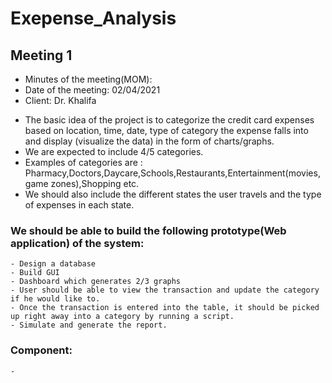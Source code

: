 # Exepense_Analysis

## Meeting 1
* Minutes of the meeting(MOM): 
* Date of the meeting: 02/04/2021
* Client: Dr. Khalifa


- The basic idea of the project is to categorize the credit card expenses based on location, time, date, type of category the expense falls into and display (visualize the data) in the form of charts/graphs. 
- We are expected to include 4/5 categories.
- Examples of categories are : Pharmacy,Doctors,Daycare,Schools,Restaurants,Entertainment(movies,game zones),Shopping etc.
- We should also include the different states the user travels and the type of expenses in each state.

### We should be able to build the following prototype(Web application) of the system:
    - Design a database
    - Build GUI
    - Dashboard which generates 2/3 graphs 
    - User should be able to view the transaction and update the category if he would like to.
    - Once the transaction is entered into the table, it should be picked up right away into a category by running a script.
    - Simulate and generate the report.


### Component:
    - 